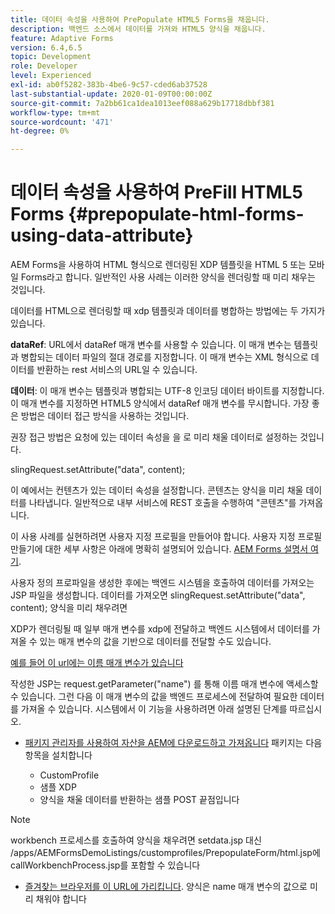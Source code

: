 ```yaml
---
title: 데이터 속성을 사용하여 PrePopulate HTML5 Forms을 채웁니다.
description: 백엔드 소스에서 데이터를 가져와 HTML5 양식을 채웁니다.
feature: Adaptive Forms
version: 6.4,6.5
topic: Development
role: Developer
level: Experienced
exl-id: ab0f5282-383b-4be6-9c57-cded6ab37528
last-substantial-update: 2020-01-09T00:00:00Z
source-git-commit: 7a2bb61ca1dea1013eef088a629b17718dbbf381
workflow-type: tm+mt
source-wordcount: '471'
ht-degree: 0%

---
```


# 데이터 속성을 사용하여 PreFill HTML5 Forms {#prepopulate-html-forms-using-data-attribute}


AEM Forms을 사용하여 HTML 형식으로 렌더링된 XDP 템플릿을 HTML 5 또는 모바일 Forms라고 합니다. 일반적인 사용 사례는 이러한 양식을 렌더링할 때 미리 채우는 것입니다.

데이터를 HTML으로 렌더링할 때 xdp 템플릿과 데이터를 병합하는 방법에는 두 가지가 있습니다.

**dataRef**: URL에서 dataRef 매개 변수를 사용할 수 있습니다. 이 매개 변수는 템플릿과 병합되는 데이터 파일의 절대 경로를 지정합니다. 이 매개 변수는 XML 형식으로 데이터를 반환하는 rest 서비스의 URL일 수 있습니다.

**데이터**: 이 매개 변수는 템플릿과 병합되는 UTF-8 인코딩 데이터 바이트를 지정합니다. 이 매개 변수를 지정하면 HTML5 양식에서 dataRef 매개 변수를 무시합니다. 가장 좋은 방법은 데이터 접근 방식을 사용하는 것입니다.

권장 접근 방법은 요청에 있는 데이터 속성을 을 로 미리 채울 데이터로 설정하는 것입니다.

slingRequest.setAttribute(&quot;data&quot;, content);

이 예에서는 컨텐츠가 있는 데이터 속성을 설정합니다. 콘텐츠는 양식을 미리 채울 데이터를 나타냅니다. 일반적으로 내부 서비스에 REST 호출을 수행하여 &quot;콘텐츠&quot;를 가져옵니다.

이 사용 사례를 실현하려면 사용자 지정 프로필을 만들어야 합니다. 사용자 지정 프로필 만들기에 대한 세부 사항은 아래에 명확히 설명되어 있습니다. [AEM Forms 설명서 여기](https://helpx.adobe.com/aem-forms/6/html5-forms/custom-profile.html).

사용자 정의 프로파일을 생성한 후에는 백엔드 시스템을 호출하여 데이터를 가져오는 JSP 파일을 생성합니다. 데이터를 가져오면 slingRequest.setAttribute(&quot;data&quot;, content); 양식을 미리 채우려면

XDP가 렌더링될 때 일부 매개 변수를 xdp에 전달하고 백엔드 시스템에서 데이터를 가져올 수 있는 매개 변수의 값을 기반으로 데이터를 전달할 수도 있습니다.

[예를 들어 이 url에는 이름 매개 변수가 있습니다](http://localhost:4502/content/dam/formsanddocuments/PrepopulateMobileForm.xdp/jcr:content?name=john)

작성한 JSP는 request.getParameter(&quot;name&quot;) 를 통해 이름 매개 변수에 액세스할 수 있습니다. 그런 다음 이 매개 변수의 값을 백엔드 프로세스에 전달하여 필요한 데이터를 가져올 수 있습니다.
시스템에서 이 기능을 사용하려면 아래 설명된 단계를 따르십시오.

* [패키지 관리자를 사용하여 자산을 AEM에 다운로드하고 가져옵니다](assets/prepopulatemobileform.zip)
패키지는 다음 항목을 설치합니다

   * CustomProfile
   * 샘플 XDP
   * 양식을 채울 데이터를 반환하는 샘플 POST 끝점입니다

>[!NOTE]
>
>workbench 프로세스를 호출하여 양식을 채우려면 setdata.jsp 대신 /apps/AEMFormsDemoListings/customprofiles/PrepopulateForm/html.jsp에 callWorkbenchProcess.jsp를 포함할 수 있습니다

* [즐겨찾는 브라우저를 이 URL에 가리킵니다](http://localhost:4502/content/dam/formsanddocuments/PrepopulateMobileForm.xdp/jcr:content?name=Adobe%20Systems). 양식은 name 매개 변수의 값으로 미리 채워야 합니다
